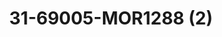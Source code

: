 ---
title: 31-69005-MOR1288 (2)
image: 31-69005-MOR1288 (2).jpg
brand: outlet-sposa
layout: vestito
---